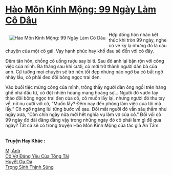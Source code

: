 <a href="https://utruyen.com/hao-mon-kinh-mong-99-ngay-lam-co-dau/1002/" title="Hào Môn Kinh Mộng: 99 Ngày Làm Cô Dâu"><h1>Hào Môn Kinh Mộng: 99 Ngày Làm Cô Dâu</h1></a><div style="display:table"><img align="right" style="float: left; padding: 10px;" src="https://utruyen.com/images/story/200x260/hao-mon-kinh-mong-99-ngay-lam-co-dau.jpg" alt="Hào Môn Kinh Mộng: 99 Ngày Làm Cô Dâu">Hợp đồng hôn nhân kết thúc khi tròn 99 ngày, nghe có vẻ kỳ lạ nhưng đó là câu chuyện của một cô gái. Vạy hạnh phúc hay khổ đau sẽ đến với cô đây.<p></p>Đêm tân hôn, chồng cô uống rượu say bí tỉ. Sau đó anh lại bận rộn với công việc của mình. Ba tháng sau khi cưới, cô mới trở thành người đàn bà của anh. Cứ tưởng mọi chuyện sẽ trở nên tốt đẹp nhưng nào ngờ ba cô bất ngờ nhảy lầu, cô phải đeo đôi bông ngọc trai đen.<p></p><p></p>Vào buổi tiệc mừng công của mình, trông thấy người đàn ông ngồi trên hàng ghế nhà đầu tư, cô đột nhiên hoang mang hoảng sợ... Người đó vươn tay tháo đôi bông ngọc trai đen của cô, cô muốn lấy lại, nhưng người đó thu tay về, nở nụ cười với cô, “Muốn lấy? Đêm nay đến phòng làm việc của tôi mà lấy.” Cô ngỡ ngàng lùi từng bước về sau. Đôi mắt người đó vẫn sâu thẳm như ngày xưa, “Còn chín ngày nữa mới hết nghĩa vụ làm vợ của cô.” Đối vối cô 99 ngày đó dài đăng đẳng vậy trong những ngày đó cô phải làm gì để qua ngày? Tất cả sẽ có trong truyện Hào Môn Kinh Mộng của tác giả Ân Tầm.</div><p><br><b>Truyện Hay Khác :</b></p><a href="https://utruyen.com/mi-anh/506/" alt="Mị Ảnh">Mị Ảnh</a><br/><a href="https://github.com/quanluxury/truyenhot/tree/master/truyenhay/17864/" alt="Cô Vợ Đáng Yêu Của Tổng Tài">Cô Vợ Đáng Yêu Của Tổng Tài</a><br/><a href="https://dammy2019.blogspot.com/2019/11/huyet-oa-oa.html" alt="Huyết Oa Oa">Huyết Oa Oa</a><br/><a href="https://github.com/quanluxury/ngontinhhot/tree/master/truyenhay/19356/" alt="Trọng Sinh Thịnh Sủng">Trọng Sinh Thịnh Sủng</a><br/>